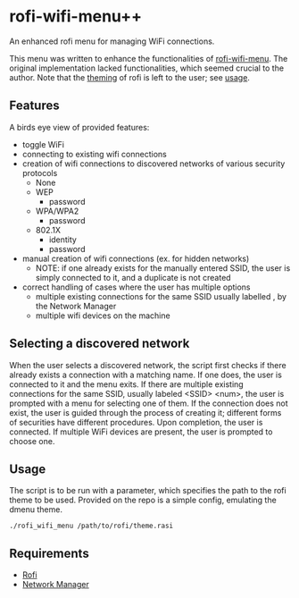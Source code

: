 # rofi-wifi-menu++

An enhanced rofi menu for managing WiFi connections.

This menu was written to enhance the functionalities of [rofi-wifi-menu](https://github.com/zbaylin/rofi-wifi-menu). The original implementation lacked functionalities, which seemed crucial to the author. Note that the [theming](https://github.com/DaveDavenport/rofi-themes) of rofi is left to the user; see [usage](#usage).
## Features

A birds eye view of provided features:

  * toggle WiFi
  * connecting to existing wifi connections
  * creation of wifi connections to discovered networks of various security protocols
    * None
    * WEP
      * password
    * WPA/WPA2
      * password
    * 802.1X
      * identity
      * password
  * manual creation of wifi connections (ex. for hidden networks)
    * NOTE: if one already exists for the manually entered SSID, the user is simply connected to it, and a duplicate is not created
  * correct handling of cases where the user has multiple options
    * multiple existing connections for the same SSID usually labelled <SSID> <num>, by the Network Manager
    * multiple wifi devices on the machine

## Selecting a discovered network

When the user selects a discovered network, the script first checks if there already exists a connection with a matching name. If one does, the user is connected to it and the menu exits. If there are multiple existing connections for the same SSID, usually labeled \<SSID\> \<num\>, the user is prompted with a menu for selecting one of them. If the connection does not exist, the user is guided through the process of creating it; different forms of securities have different procedures. Upon completion, the user is connected. If multiple WiFi devices are present, the user is prompted to choose one.

## Usage

The script is to be run with a parameter, which specifies the path to the rofi theme to be used. Provided on the repo is a simple config, emulating the dmenu theme.

    ./rofi_wifi_menu /path/to/rofi/theme.rasi

## Requirements 

  * [Rofi](https://github.com/DaveDavenport/rofi)
  * [Network Manager](https://wiki.gnome.org/Projects/NetworkManager)

